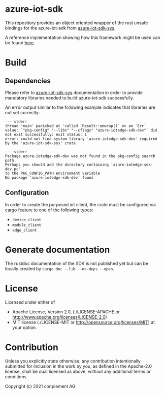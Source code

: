 # azure-iot-sdk

This repository provides an object oriented wrapper of the rust unsafe bindings for the azure-iot-sdk from [azure-iot-sdk-sys](https://github.com/ICS-DeviceManagement/azure-iot-sdk-sys.git).

A reference implementation showing how this framework might be used can be found [here](https://github.com/ICS-DeviceManagement/iot-client-template-rs).

# Build

## Dependencies
Please refer to [azure-iot-sdk-sys](https://github.com/ICS-DeviceManagement/azure-iot-sdk-sys/blob/main/README.md) documentation in order to provide mandatory libraries needed to build azure-iot-sdk successfully.

An error output similar to the following example indicates that libraries are not set correctly:
```
--- stderr
thread 'main' panicked at 'called `Result::unwrap()` on an `Err` value: `"pkg-config" "--libs" "--cflags" "azure-iotedge-sdk-dev"` did not exit successfully: exit status: 1
error: could not find system library 'azure-iotedge-sdk-dev' required by the 'azure-iot-sdk-sys' crate

--- stderr
Package azure-iotedge-sdk-dev was not found in the pkg-config search path.
Perhaps you should add the directory containing `azure-iotedge-sdk-dev.pc'
to the PKG_CONFIG_PATH environment variable
No package 'azure-iotedge-sdk-dev' found
```

## Configuration

In order to create the purposed iot client, the crate must be configured via cargo feature to one of the following types:
- `device_client`
- `module_client`
- `edge_client`

# Generate documentation

The rustdoc documentation of the SDK is not published yet but can be locally created by `cargo doc --lib --no-deps --open`.

# License

Licensed under either of
* Apache License, Version 2.0, (./LICENSE-APACHE or <http://www.apache.org/licenses/LICENSE-2.0>)
* MIT license (./LICENSE-MIT or <http://opensource.org/licenses/MIT>)
at your option.

# Contribution

Unless you explicitly state otherwise, any contribution intentionally
submitted for inclusion in the work by you, as defined in the Apache-2.0
license, shall be dual licensed as above, without any additional terms or
conditions.

Copyright (c) 2021 conplement AG
